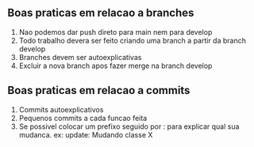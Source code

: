 ## Boas praticas em relacao a branches
1. Nao podemos dar push direto para main nem para develop
2. Todo trabalho devera ser feito criando uma branch a partir da branch develop
3. Branches devem ser autoexplicativas
4. Excluir a nova branch apos fazer merge na branch develop

## Boas praticas em relacao a commits
1. Commits autoexplicativos
2. Pequenos commits a cada funcao feita
3. Se possivel colocar um prefixo seguido por : para explicar qual sua mudanca.
ex:   update: Mudando classe X
